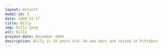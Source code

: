 ```yaml
---
layout: default
modal-id: 3
date: 1989-12-17
title: Billy
img: billy.jpeg
alt: Billy
project-date: December 1989
description: Billy is 34 years old. He was born and raised in Pittsburgh, PA. He graduated from University of Pittsburgh (main campus) and currently works as a Software Engineering Senior Manager. Billy loves to garden, hike, cook food, hangs out with the dogs and play video games. Billy has 3 siblings. 
---
```

